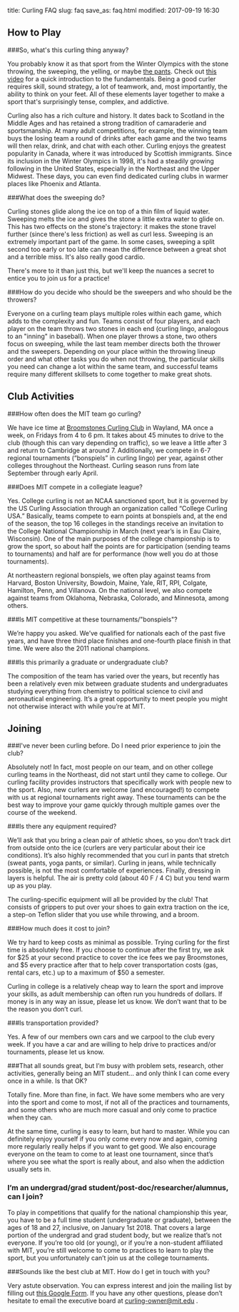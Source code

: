 title: Curling FAQ
slug: faq
save_as: faq.html
modified: 2017-09-19 16:30

## How to Play

###So, what's this curling thing anyway?

You probably know it as that sport from the Winter Olympics with the stone throwing, the sweeping, the yelling, or maybe <a href="https://www.nytimes.com/2014/01/22/sports/olympics/norwegian-curlers-are-back-and-so-are-their-pants.html?_r=0" target="_blank">the pants</a>. Check out <a href="https://www.youtube.com/watch?v=WXHh_wadqPw" target="_blank">this video</a> for a quick introduction to the fundamentals. Being a good curler requires skill, sound strategy, a lot of teamwork, and, most importantly, the ability to think on your feet. All of these elements layer together to make a sport that's surprisingly tense, complex, and addictive.

Curling also has a rich culture and history. It dates back to Scotland in the Middle Ages and has retained a strong tradition of camaraderie and sportsmanship. At many adult competitions, for example, the winning team buys the losing team a round of drinks after each game and the two teams will then relax, drink, and chat with each other. Curling enjoys the greatest popularity in Canada, where it was introduced by Scottish immigrants. Since its inclusion in the Winter Olympics in 1998, it's had a steadily growing following in the United States, especially in the Northeast and the Upper Midwest. These days, you can even find dedicated curling clubs in warmer places like Phoenix and Atlanta.

###What does the sweeping do?

Curling stones glide along the ice on top of a thin film of liquid water. Sweeping melts the ice and gives the stone a little extra water to glide on. This has two effects on the stone's trajectory: it makes the stone travel further (since there's less friction) as well as curl less. Sweeping is an extremely important part of the game. In some cases, sweeping a split second too early or too late can mean the difference between a great shot and a terrible miss. It's also really good cardio.

There's more to it than just this, but we'll keep the nuances a secret to entice you to join us for a practice!

###How do you decide who should be the sweepers and who should be the throwers?

Everyone on a curling team plays multiple roles within each game, which adds to the complexity and fun. Teams consist of four players, and each player on the team throws two stones in each end (curling lingo, analogous to an "inning" in baseball). When one player throws a stone, two others focus on sweeping, while the last team member directs both the thrower and the sweepers. Depending on your place within the throwing lineup order and what other tasks you do when not throwing, the particular skills you need can change a lot within the same team, and successful teams require many different skillsets to come together to make great shots.

## Club Activities

###How often does the MIT team go curling?

We have ice time at <a href="http://www.broomstones.com/" target="_blank">Broomstones Curling Club</a> in Wayland, MA once a week, on Fridays from 4 to 6 pm.  It takes about 45 minutes to drive to the club (though this can vary depending on traffic), so we leave a little after 3 and return to Cambridge at around 7. Additionally, we compete in 6-7 regional tournaments (“bonspiels” in curling lingo) per year, against other colleges throughout the Northeast.  Curling season runs from late September through early April.

###Does MIT compete in a collegiate league?

Yes. College curling is not an NCAA sanctioned sport, but it is governed by the US Curling Association through an organization called “College Curling USA.” Basically, teams compete to earn points at bonspiels and, at the end of the season, the top 16 colleges in the standings receive an invitation to the College National Championship in March (next year’s is in Eau Claire, Wisconsin). One of the main purposes of the college championship is to grow the sport, so about half the points are for participation (sending teams to tournaments) and half are for performance (how well you do at those tournaments).

At northeastern regional bonspiels, we often play against teams from Harvard, Boston University, Bowdoin, Maine, Yale, RIT, RPI, Colgate, Hamilton, Penn, and Villanova.  On the national level, we also compete against teams from Oklahoma, Nebraska, Colorado, and Minnesota, among others.

###Is MIT competitive at these tournaments/"bonspiels"?

We’re happy you asked. We’ve qualified for nationals each of the past five years, and have three third place finishes and one-fourth place finish in that time. We were also the 2011 national champions.

###Is this primarily a graduate or undergraduate club?

The composition of the team has varied over the years, but recently has been a relatively even mix between graduate students and undergraduates studying everything from chemistry to political science to civil and aeronautical engineering. It’s a great opportunity to meet people you might not otherwise interact with while you’re at MIT.

## Joining

###I've never been curling before. Do I need prior experience to join the club?

Absolutely not! In fact, most people on our team, and on other college curling teams in the Northeast, did not start until they came to college.  Our curling facility provides instructors that specifically work with people new to the sport. Also, new curlers are welcome (and encouraged!) to compete with us at regional tournaments right away. These tournaments can be the best way to improve your game quickly through multiple games over the course of the weekend.

###Is there any equipment required?

We’ll ask that you bring a clean pair of athletic shoes, so you don’t track dirt from outside onto the ice (curlers are very particular about their ice conditions).  It’s also highly recommended that you curl in pants that stretch (sweat pants, yoga pants, or similar). Curling in jeans, while technically possible, is not the most comfortable of experiences. Finally, dressing in layers is helpful. The air is pretty cold (about 40 F / 4 C) but you tend warm up as you play.

The curling-specific equipment will all be provided by the club! That consists of grippers to put over your shoes to gain extra traction on the ice, a step-on Teflon slider that you use while throwing, and a broom.

###How much does it cost to join?

We try hard to keep costs as minimal as possible. Trying curling for the first time is absolutely free. If you choose to continue after the first try, we ask for $25 at your second practice to cover the ice fees we pay Broomstones, and $5 every practice after that to help cover transportation costs (gas, rental cars, etc.) up to a maximum of $50 a semester.

Curling in college is a relatively cheap way to learn the sport and improve your skills, as adult membership can often run you hundreds of dollars. If money is in any way an issue, please let us know. We don’t want that to be the reason you don’t curl.

###Is transportation provided?

Yes. A few of our members own cars and we carpool to the club every week. If you have a car and are willing to help drive to practices and/or tournaments, please let us know.


###That all sounds great, but I’m busy with problem sets, research, other activities, generally being an MIT student... and only think I can come every once in a while. Is that OK?

Totally fine. More than fine, in fact. We have some members who are very into the sport and come to most, if not all of the practices and tournaments, and some others who are much more casual and only come to practice when they can. 

At the same time, curling is easy to learn, but hard to master. While you can definitely enjoy yourself if you only come every now and again, coming more regularly really helps if you want to get good. We also encourage everyone on the team to come to at least one tournament, since that’s where you see what the sport is really about, and also when the addiction usually sets in.

### I’m an undergrad/grad student/post-doc/researcher/alumnus, can I join?

To play in competitions that qualify for the national championship this year, you have to be a full time student (undergraduate or graduate), between the ages of 18 and 27, inclusive, on January 1st 2018. That covers a large portion of the undergrad and grad student body, but we realize that’s not everyone. If you’re too old (or young), or if you’re a non-student affiliated with MIT, you’re still welcome to come to practices to learn to play the sport, but you unfortunately can’t join us at the college tournaments.

###Sounds like the best club at MIT. How do I get in touch with you?

Very astute observation. You can express interest and join the mailing list by filling out [this Google Form](https://docs.google.com/forms/d/e/1FAIpQLSdh9PnNvJg60phe6eYWpnX5pDfun8lDJ3gHYN3Mw5zJQVXIBg/viewform). If you have any other questions, please don’t hesitate to email the executive board at curling-owner@mit.edu .
